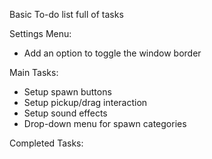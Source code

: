 Basic To-do list full of tasks

Settings Menu:
- Add an option to toggle the window border

Main Tasks:
- Setup spawn buttons
- Setup pickup/drag interaction
- Setup sound effects
- Drop-down menu for spawn categories 

Completed Tasks: